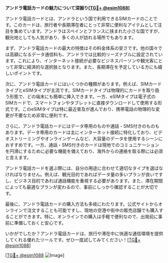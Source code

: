 **アンドラ電話カードの魅力について深掘り[[TG💪+ @esim1088](https://t.me/s/esim1088)]**

アンドラ電話カードとは、アンドラという国で利用できるSIMカードのことです。このカードは、旅行者や長期滞在者にとって非常に便利なアイテムとして注目を集めています。アンドラはスペインとフランスに挟まれた小さな国ですが、観光地としても人気があり、多くの人が訪れる場所でもあります。

まず、アンドラ電話カードの最大の特徴はその料金体系の安さです。他の国々では高額になるデータ通信料も、アンドラでは比較的リーズナブルに設定されています。これにより、インターネット接続が必要なビジネスパーソンや観光客にとって非常に経済的な選択肢となります。また、長期滞在を予定している方にも嬉しいポイントです。

次に、アンドラ電話カードにはいくつかの種類があります。例えば、SIMカードタイプとeSIMタイプが主流です。SIMカードタイプは物理的にカードを取り扱う形態で、どの端末にも簡単に挿入できます。一方、eSIMタイプは電子式のSIMカードで、スマートフォンやタブレットに直接ダウンロードして使用する形式です。このeSIMタイプは特に最近普及が進んでおり、携帯電話の物理的な変更が不要なため非常に便利です。

さらに、アンドラ電話カードにはデータ専用のものや通話・SMS付きのものもあります。データ専用のカードは主にインターネット接続に特化しており、ビデオストリーミングやオンラインゲームなど、大容量のデータを使用するシーンにおすすめです。一方、通話・SMS付きのカードは現地でのコミュニケーションを円滑にするために必要な機能を備えており、海外からの連絡を取る際には必須と言えます。

アンドラ電話カードを選ぶ際には、自分の用途に合わせて適切なタイプを選ばなければなりません。例えば、観光目的であればデータ量の多いプランが良いですし、ビジネス目的であれば通話機能を重視する必要があります。また、滞在期間によっても最適なプランが変わるので、事前にしっかり確認することが大切です。

最後に、アンドラ電話カードの購入方法も多岐にわたります。公式サイトからオンラインで注文することも可能ですし、現地の空港や街中の販売店舗でも購入することができます。特に、オンラインでの購入は手軽で便利なので、出発前に事前に準備しておくと安心です。

いかがでしたか？アンドラ電話カードは、旅行や滞在中に快適な通信環境を提供してくれる優れたツールです。ぜひ一度試してみてください！[[TG💪+ @esim1088](https://t.me/s/esim1088)]

[[TG💪+ @esim1088](https://t.me/s/esim1088) ![Image](https://i.postimg.cc/Y0z9fWf4/image.png)]